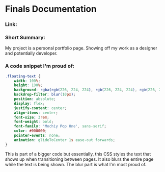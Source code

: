 # Finals Documentation

### Link:

### Short Summary:
My project is a personal portfolio page. Showing off my work as a designer and potentially developer.

### A code snippet I'm proud of: 
``` CSS
.floating-text {
    width: 100%;
    height: 100%;
    background: rgba(rgb(226, 224, 224), rgb(226, 224, 224), rgb(226, 224, 224), 0.8);
    backdrop-filter: blur(10px);
    position: absolute; 
    display: flex;
    justify-content: center;
    align-items: center;
    font-size: 3rem;
    font-weight: bold;
    font-family: 'Mochiy Pop One', sans-serif;
    color: #000000;
    pointer-events: none;
    animation: glideToCenter 1s ease-out forwards; 
}
```
This is part of a bigger code but essentially, this CSS styles the text that shows up when transitioning between pages. It also blurs the entire page while the text is being shown. The blur part is what I'm most proud of.